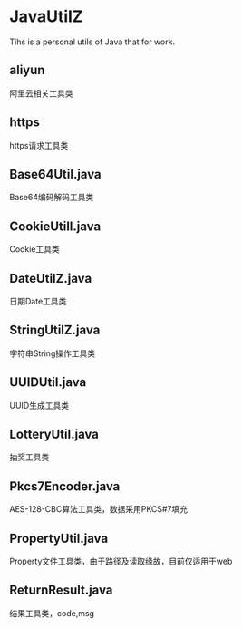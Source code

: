 # JavaUtilZ
  Tihs is a personal utils of Java that for work.
## aliyun
  阿里云相关工具类
## https
  https请求工具类
## Base64Util.java
  Base64编码解码工具类
## CookieUtill.java
  Cookie工具类
## DateUtilZ.java
  日期Date工具类
## StringUtilZ.java
  字符串String操作工具类
## UUIDUtil.java
  UUID生成工具类
## LotteryUtil.java
  抽奖工具类
## Pkcs7Encoder.java
  AES-128-CBC算法工具类，数据采用PKCS#7填充
## PropertyUtil.java
  Property文件工具类，由于路径及读取缘故，目前仅适用于web
## ReturnResult.java
  结果工具类，code,msg




